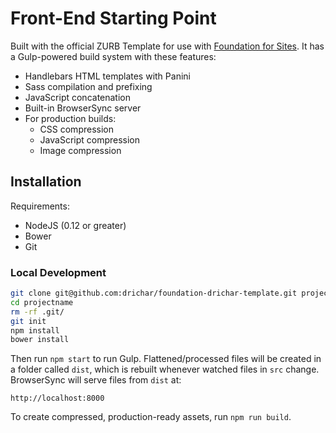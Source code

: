 # Front-End Starting Point

Built with the official ZURB Template for use with [Foundation for Sites](http://foundation.zurb.com/sites). It has a Gulp-powered build system with these features:

- Handlebars HTML templates with Panini
- Sass compilation and prefixing
- JavaScript concatenation
- Built-in BrowserSync server
- For production builds:
  - CSS compression
  - JavaScript compression
  - Image compression

## Installation

Requirements:

* NodeJS (0.12 or greater)
* Bower
* Git

### Local Development

```bash
git clone git@github.com:drichar/foundation-drichar-template.git projectname
cd projectname
rm -rf .git/
git init
npm install
bower install
```

Then run `npm start` to run Gulp. Flattened/processed files will be created in a folder called `dist`, which is rebuilt whenever watched files in `src` change. BrowserSync will serve files from `dist` at:

```
http://localhost:8000
```

To create compressed, production-ready assets, run `npm run build`.
